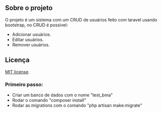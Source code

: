 ## Sobre o projeto

O projeto é um sistema com um CRUD de usuários feito com laravel usando bootstrap, no CRUD é possível:

- Adicionar usuários.
- Editar usuários.
- Remover usuários.

## Licença
[MIT license](https://opensource.org/licenses/MIT).


### Primeiro passo:
- Criar um banco de dados com o nome "test_bma"
- Rodar o comando "composer install"
- Rodar as migrations com o comando "php artisan make:migrate"
